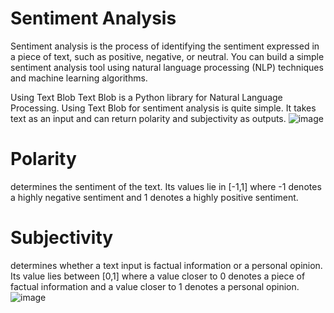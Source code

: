 # Sentiment Analysis
Sentiment analysis is the process of identifying the sentiment expressed in a piece of text, such as positive, negative, or neutral. You can build a simple sentiment analysis tool using natural language processing (NLP) techniques and machine learning algorithms.

Using Text Blob
Text Blob is a Python library for Natural Language Processing. Using Text Blob for sentiment analysis is quite simple. It takes text as an input and can return polarity and subjectivity as outputs.
![image](https://user-images.githubusercontent.com/111741203/230531175-42c316f1-a79b-4439-a1af-ff79d818ec99.png)

# Polarity
determines the sentiment of the text. Its values lie in [-1,1] where -1 denotes a highly negative sentiment and 1 denotes a highly positive sentiment.

# Subjectivity 
determines whether a text input is factual information or a personal opinion. Its value lies between [0,1] where a value closer to 0 denotes a piece of factual information and a value closer to 1 denotes a personal opinion.
![image](https://user-images.githubusercontent.com/111741203/230531081-59dd5baf-fa8d-41be-909f-bb7bc4c10712.png)
